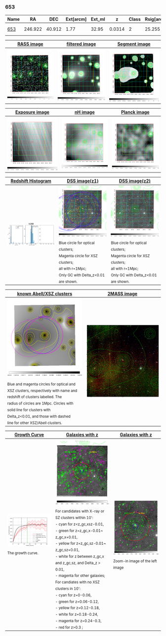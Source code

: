 <div STYLE="page-break-after: always;"></div>

### 653

|Name          |RA          |DEC      | Ext[arcm] | Ext_ml | z    | Class| Rsig[arcmin] | CRsig[c/s] | CR500[c/s] | R500[Mpc] |L500[erg/s]|F500[erg/s/cm^2]| M500[Msun]|Tx[keV]|beta|GC(XSZ,Delta_z<0.01)| GC(OPT,Delta_z<0.01)|GC|alias|
|--------------|------------|------------|---|---|-----------|--------|------|------|----|----|----|----|----|----|----|----|----|----|---|
|[653](script/653.md)     | 246.922       | 40.912       | 1.77    | 32.95   | 0.0314 | 2   | 25.255 |0.248 |0.233 |0.569 |9.188e+42 |4.049e-12 |5.399e+13 |1.478 |0.661 |MCXC, |A, |MCXC, A, |k168|

|[RASS image](../image/653/653_img.pdf)|[filtered image](../image/653/653_fil.pdf)|[Segment image](../image/653/653_seg.pdf)|
|-------------------|--------------------|-------------------|
| <img src="../image/653/653_img.png" width="300">  | <img src="../image/653/653_fil.png" width="300">   | <img src="../image/653/653_seg.png" width="300">  |

|[Exposure image](../image/653/653_mex.pdf)| [nH image](../image/653/653_nh.pdf)| [Planck image](../image/653/653_p.pdf)|
|-------------------|--------------------|-------------------|
|<img src="../image/653/653_mex.png" width="300">   | <img src="../image/653/653_nh.png" width="300">    | <img src="../image/653/653_p.png" width="300"> |

|[Redshift Histogram](../image/653/653_zg.pdf) | [DSS image(z1)](../image/653/653_dss_z1.pdf)      |  [DSS image(z2)](../image/653/653_dss_z2.pdf)    |
|-------------------|--------------------|-------------------|
|<img src="../image/653/653_zg.png" width="300"> |<img src="../image/653/653_dss_z1.png" width="300"> <sub><br>Blue circle for optical clusters; <br>Magenta circle for XSZ clusters; <br>all with r=1Mpc; <br>Only GC with Delta_z<0.01 are shown. </sub>| <img src="../image/653/653_dss_z2.png" width="300"><sub><br>Blue circle for optical clusters; <br>Magenta circle for XSZ clusters; <br>all with r=1Mpc; <br>Only GC with Delta_z<0.01 are shown. </sub> |

|[known Abell/XSZ clusters](../image/653/653_m.pdf) | [2MASS image](../image/653/653_2mass.pdf)      |
|-------------------|-------------------|
|<img src=../image/653/653_m.png width="300"> <sub><br>Blue and magenta circles for optical and <br>XSZ clusters, respectively with name and <br>redshift of clusters labelled. The <br>radius of circles are 1Mpc. Circles with <br>solid line for clusters with <br>Delta_z<0.01, and those with dashed <br>line for other XSZ/Abell clusters.        </sub>|<img src="../image/653/653_2mass.png" width="300">  |

|[Growth Curve](../image/653/653_gca_all.png) |[Galaxies with z](../image/653/653_opt_ned.pdf) |[Galaxies with z](../image/653/653_opt_ned_zoom.pdf) |
|-------------------|-------------------|-------------------|
| <img src="../image/653/653_gca_all.png" width="300"> <sub><br>The growth curve.</sub>| <img src=../image/653/653_opt_ned.png width="300"> <br><sub> For candidates with X-ray or SZ clusters within 10': <br> - cyan for z<z_gc,xsz-0.01, <br> - green for z=z_gc,x-0.01~ z_gc,x+0.01, <br> - yellow for z=z_gc,sz-0.01~ z_gc,sz+0.01, <br> - white for z between z_gc,x and z_gc,sz, and Delta_z > 0.01, <br> - magenta for other galaxies; <br>For candiates with no XSZ clusters in 10': <br> - cyan for z=0-0.06, <br> - green for z=0.06-0.12, <br> - yellow for z=0.12-0.18, <br> - white for z=0.18-0.24, <br> - magenta for z=0.24-0.3, <br> - red for z>0.3 ;  </sub>|<img src=../image/653/653_opt_ned_zoom.png width="300">  <br><sub> Zoom-in image of the left image</sub>|




